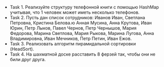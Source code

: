 * Task 1. Реализуйте структуру телефонной книги с помощью HashMap учитывая, что 1 человек может иметь несколько телефонов.
* Task 2. Пусть дан список сотрудников: Иванов Иван, Светлана Петровна, Кристина Белова.ю Анная Мусина, Анна Крутова, Иван Юрин, Петр Лыков, Павел Чернов, Петр Чернышов, Мария Федорова, Марина Светлова, Мария Рыкова, Марина Лугова, Анна Владимировна, Иван Мечников, Петр Петин, Иван Ежов.
* Task 3. Реализовать алгоритм пирамидальной сортировки (HeadSort).
* Task 4. На шахматной доске расставить 8 ферзей так, чтобы они не били друг друга.